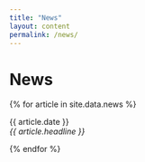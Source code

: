 ```yaml
---
title: "News"
layout: content
permalink: /news/
---
```


# News

{% for article in site.data.news %}
<p>{{ article.date }} <br>
<em>{{ article.headline }}</em></p>
{% endfor %}
